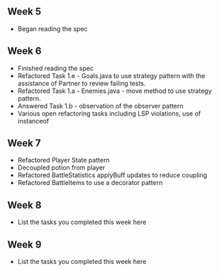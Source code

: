 ## Week 5

- Began reading the spec

## Week 6

- Finished reading the spec
- Refactored Task 1.e - Goals.java to use strategy pattern with the assistance of Partner to review failing tests.
- Refactored Task 1.a - Enemies.java - move method to use strategy pattern.
- Answered Task 1.b - observation of the observer pattern
- Various open refactoring tasks including LSP violations, use of instanceof


## Week 7

- Refactored Player State pattern
- Decoupled potion from player
- Refactored BattleStatistics applyBuff updates to reduce coupling
- Refactored BattleItems to use a decorator pattern

## Week 8

- List the tasks you completed this week here

## Week 9

- List the tasks you completed this week here
